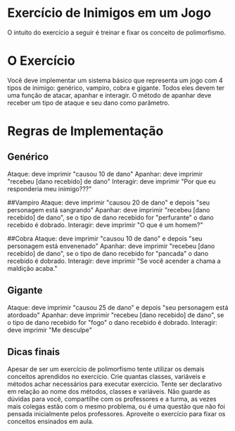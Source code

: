 # Exercício de Inimigos em um Jogo

O intuito do exercício a seguir é treinar e fixar os conceito de polimorfismo.

# O Exercício

Você deve implementar um sistema básico que representa um jogo com 4 tipos de inimigo: genérico, vampiro, cobra e gigante. Todos eles devem ter uma função de atacar, apanhar e interagir. O método de apanhar deve receber um tipo de ataque e seu dano como parâmetro.

# Regras de Implementação

## Genérico
Ataque: deve imprimir "causou 10 de dano"
Apanhar: deve imprimir "recebeu [dano recebido] de dano"
Interagir: deve imprimir "Por que eu responderia meu inimigo???"

##Vampiro
Ataque: deve imprimir "causou 20 de dano" e depois "seu personagem está sangrando"
Apanhar: deve imprimir "recebeu [dano recebido] de dano", se o tipo de dano recebido for "perfurante" o dano recebido é dobrado.
Interagir: deve imprimir "O que é um homem?"

##Cobra
Ataque: deve imprimir "causou 10 de dano" e depois "seu personagem está envenenado"
Apanhar: deve imprimir "recebeu [dano recebido] de dano", se o tipo de dano recebido for "pancada" o dano recebido é dobrado.
Interagir: deve imprimir "Se você acender a chama a maldição acaba."

## Gigante
Ataque: deve imprimir "causou 25 de dano" e depois "seu personagem está atordoado"
Apanhar: deve imprimir "recebeu [dano recebido] de dano", se o tipo de dano recebido for "fogo" o dano recebido é dobrado.
Interagir: deve imprimir "Me desculpe"

## Dicas finais
Apesar de ser um exercício de polimorfismo tente utilizar os demais conceitos aprendidos no exercício.
Crie quantas classes, variáveis e métodos achar necessários para executar exercício.
Tente ser declarativo em relação ao nome dos métodos, classes e variáveis.
Não guarde as dúvidas para você, compartilhe com os professores e a turma, as vezes mais colegas estão com o mesmo problema, ou é uma questão que não foi pensada inicialmente pelos professores.
Aproveite o exercício para fixar os conceitos ensinados em aula.
